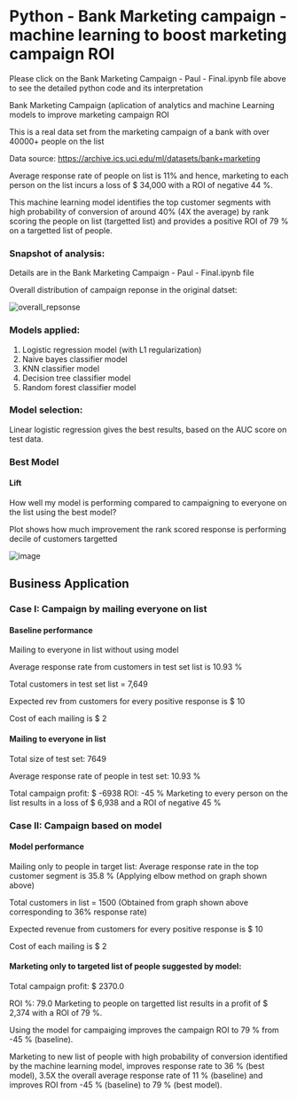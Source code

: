 # Python - Bank Marketing campaign - machine learning to boost marketing campaign ROI 

Please click on the Bank Marketing Campaign - Paul - Final.ipynb file above to see the detailed python code and its interpretation

Bank Marketing Campaign (aplication of analytics and machine Learning models to improve marketing campaign ROI

This is a real data set from the marketing campaign of a bank with over 40000+ people on the list

Data source: https://archive.ics.uci.edu/ml/datasets/bank+marketing

Average response rate of people on list is 11% and hence, marketing to each person on the list incurs a loss of $ 34,000 with a ROI of negative 44 %.

This machine learning model identifies the top customer segments with high probability of conversion of around 40% (4X the average) by rank scoring the people on list (targetted list) and provides a positive ROI of 79 % on a targetted list of people.

### Snapshot of analysis:

Details are in the Bank Marketing Campaign - Paul - Final.ipynb file

Overall distribution of campaign reponse in the original datset:

![overall_repsonse](https://user-images.githubusercontent.com/38769913/53280924-4b013f00-36ee-11e9-9745-fce1de304d83.png)



### Models applied:

1) Logistic regression model (with L1 regularization)
2) Naive bayes classifier model
3) KNN classifier model
4) Decision tree classifier model
5) Random forest classifier model

### Model selection: 

Linear logistic regression gives the best results, based on the AUC score on test data.

### Best Model

#### Lift

How well my model is performing compared to campaigning to everyone on the list using the best model? 

Plot shows how much improvement the rank scored response is performing decile of customers targetted 

![image](https://user-images.githubusercontent.com/38769913/51408653-7c09b500-1b2d-11e9-849c-d33d9a2ff60c.png)

## Business Application

### Case I: Campaign by mailing everyone on list

#### Baseline performance

Mailing to everyone in list without using model

Average response rate from customers in test set list is 10.93 %

Total customers in test set list = 7,649

Expected rev from customers for every positive response is $ 10

Cost of each mailing is $ 2

#### Mailing to everyone in list
Total size of test set: 7649

Average response rate of people in test set: 10.93 %

Total campaign profit: $ -6938
ROI: -45 %
Marketing to every person on the list results in a loss of $ 6,938 and a ROI of negative 45 %

### Case II: Campaign based on model

#### Model performance

Mailing only to people in target list:
Average response rate in the top customer segment is 35.8 % (Applying elbow method on graph shown above)

Total customers in list = 1500 (Obtained from graph shown above corresponding to 36% response rate)

Expected revenue from customers for every positive response is $ 10

Cost of each mailing is $ 2


#### Marketing only to targeted list of people suggested by model:

Total campaign profit: $ 2370.0

ROI %: 79.0
Marketing to people on targetted list results in a profit of $ 2,374 with a ROI of 79 %.

Using the model for campaiging improves the campaign ROI to 79 % from -45 % (baseline).

Marketing to new list of people with high probability of conversion identified by the machine learning model, improves response rate to 36 % (best model), 3.5X the overall average response rate of 11 % (baseline) and improves ROI from -45 % (baseline) to 79 % (best model).
